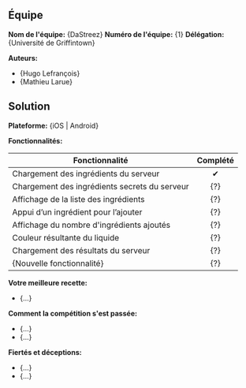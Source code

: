 ## Équipe

**Nom de l'équipe:** {DaStreez}
**Numéro de l'équipe:** {1}
**Délégation:** {Université de Griffintown}

**Auteurs:**
- {Hugo Lefrançois}
- {Mathieu Larue}

## Solution

**Plateforme:** {iOS | Android}

**Fonctionnalités:**

| Fonctionnalité                                  | Complété |
| ----------------------------------------------- |:--------:|
| Chargement des ingrédients du serveur           | ✔        |
| Chargement des ingrédients secrets du serveur   | {?}      |
| Affichage de la liste des ingrédients           | {?}      |
| Appui d’un ingrédient pour l’ajouter            | {?}      |
| Affichage du nombre d'ingrédients ajoutés       | {?}      |
| Couleur résultante du liquide                   | {?}      |
| Chargement des résultats du serveur             | {?}      |
| {Nouvelle fonctionnalité}                       | {?}      |

**Votre meilleure recette:**

- {...}

**Comment la compétition s'est passée:**

- {...}
- {...}

**Fiertés et déceptions:**

- {...}
- {...}
